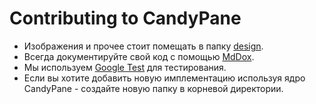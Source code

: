 # Contributing to CandyPane

* Изображения и прочее стоит помещать в папку [design](https://github.com/DangeL187/CandyPane/tree/main/design).
* Всегда документируйте свой код с помощью [MdDox](https://github.com/DangeL187/MdDox).
* Мы используем [Google Test]() для тестирования.
* Если вы хотите добавить новую имплементацию используя ядро CandyPane - создайте новую папку в корневой директории.
